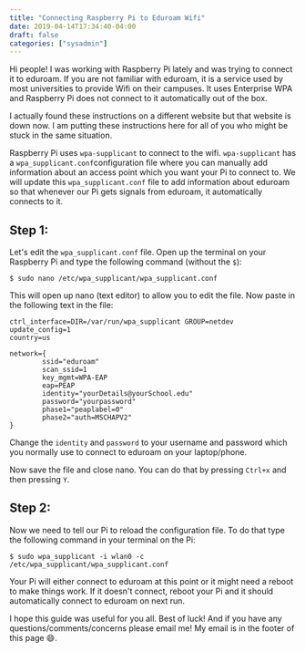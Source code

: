 ```yaml
---
title: "Connecting Raspberry Pi to Eduroam Wifi"
date: 2019-04-14T17:34:40-04:00
draft: false
categories: ["sysadmin"]
---
```


Hi people! I was working with Raspberry Pi lately and was trying to connect it to eduroam. If you are not familiar with eduroam, it is a service used by most universities to provide Wifi on their campuses. It uses Enterprise WPA and Raspberry Pi does not connect to it automatically out of the box.

I actually found these instructions on a different website but that website is down now. I am putting these instructions here for all of you who might be stuck in the same situation.

Raspberry Pi uses `wpa-supplicant` to connect to the wifi. `wpa-supplicant` has a `wpa_supplicant.conf`configuration file where you can manually add information about an access point which you want your Pi to connect to. We will update this `wpa_supplicant.conf` file to add information about eduroam so that whenever our Pi gets signals from eduroam, it automatically connects to it.

Step 1:
--------

Let's edit the `wpa_supplicant.conf` file. Open up the terminal on your Raspberry Pi and type the following command (without the `$`):

```
$ sudo nano /etc/wpa_supplicant/wpa_supplicant.conf
```

This will open up nano (text editor) to allow you to edit the file. Now paste in the following text in the file:

```
ctrl_interface=DIR=/var/run/wpa_supplicant GROUP=netdev
update_config=1
country=us

network={
        ssid="eduroam"
        scan_ssid=1
        key_mgmt=WPA-EAP
        eap=PEAP
        identity="yourDetails@yourSchool.edu"
        password="yourpassword"
        phase1="peaplabel=0"
        phase2="auth=MSCHAPV2"
}
```

Change the `identity` and `password` to your username and password which you normally use to connect to eduroam on your laptop/phone. 

Now save the file and close nano. You can do that by pressing `Ctrl+x` and then pressing `Y`.

Step 2:
--------

Now we need to tell our Pi to reload the configuration file. To do that type the following command in your terminal on the Pi:

```
$ sudo wpa_supplicant -i wlan0 -c /etc/wpa_supplicant/wpa_supplicant.conf
```

Your Pi will either connect to eduroam at this point or it might need a reboot to make things work. If it doesn't connect, reboot your Pi and it should automatically connect to eduroam on next run.

I hope this guide was useful for you all. Best of luck! And if you have any questions/comments/concerns please email me! My email is in the footer of this page :smile:. 






